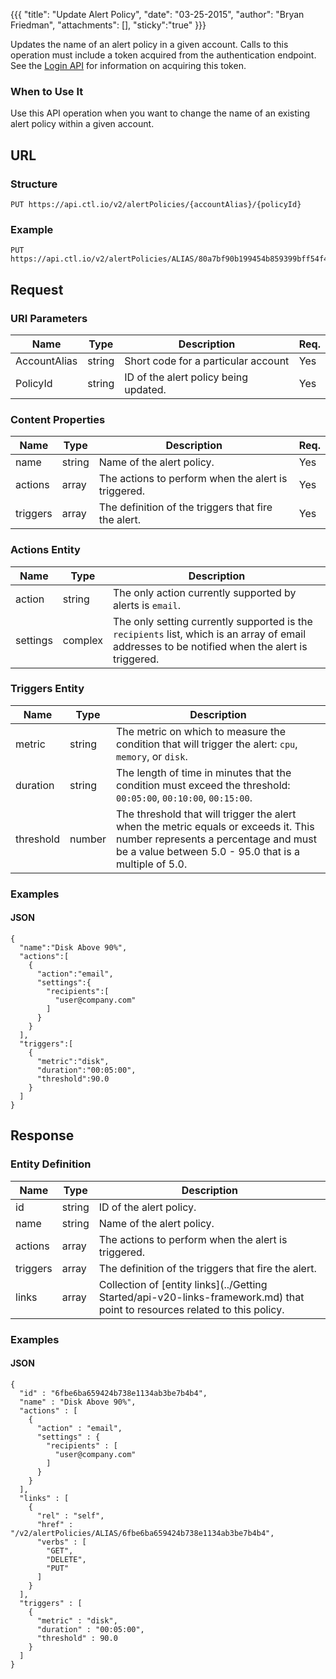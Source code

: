 {{{
  "title": "Update Alert Policy",
  "date": "03-25-2015",
  "author": "Bryan Friedman",
  "attachments": [],
  "sticky":"true"
}}}

Updates the name of an alert policy in a given account. Calls to this operation must include a token acquired from the authentication endpoint. See the [Login API](../Authentication/login.md) for information on acquiring this token.

### When to Use It

Use this API operation when you want to change the name of an existing alert policy within a given account.

## URL

### Structure

    PUT https://api.ctl.io/v2/alertPolicies/{accountAlias}/{policyId}

### Example

    PUT https://api.ctl.io/v2/alertPolicies/ALIAS/80a7bf90b199454b859399bff54f4173

## Request

### URI Parameters

| Name | Type | Description | Req. |
| --- | --- | --- | --- |
| AccountAlias | string | Short code for a particular account | Yes |
| PolicyId | string | ID of the alert policy being updated. | Yes |

### Content Properties

| Name | Type | Description  | Req. |
| --- | --- | --- | --- |
| name | string | Name of the alert policy. | Yes |
| actions | array | The actions to perform when the alert is triggered. | Yes |
| triggers | array | The definition of the triggers that fire the alert. | Yes |

### Actions Entity

| Name | Type | Description |
| --- | --- | --- |
| action | string | The only action currently supported by alerts is `email`. |
| settings | complex | The only setting currently supported is the `recipients` list, which is an array of email addresses to be notified when the alert is triggered. |

### Triggers Entity

| Name | Type | Description |
| --- | --- | --- |
| metric | string | The metric on which to measure the condition that will trigger the alert: `cpu`, `memory`, or `disk`. |
| duration | string | The length of time in minutes that the condition must exceed the threshold: `00:05:00`, `00:10:00`, `00:15:00`. |
| threshold | number | The threshold that will trigger the alert when the metric equals or exceeds it. This number represents a percentage and must be a value between 5.0 - 95.0 that is a multiple of 5.0. |

### Examples

#### JSON

    {
      "name":"Disk Above 90%",
      "actions":[
        {
          "action":"email",
          "settings":{
            "recipients":[
              "user@company.com"
            ]
          }
        }
      ],
      "triggers":[
        {
          "metric":"disk",
          "duration":"00:05:00",
          "threshold":90.0
        }
      ]
    }

## Response

### Entity Definition

| Name | Type | Description |
| --- | --- | --- |
| id | string | ID of the alert policy. |
| name | string | Name of the alert policy. |
| actions | array | The actions to perform when the alert is triggered. |
| triggers | array | The definition of the triggers that fire the alert. |
| links | array | Collection of [entity links](../Getting Started/api-v20-links-framework.md) that point to resources related to this policy. |

### Examples

#### JSON

    {
      "id" : "6fbe6ba659424b738e1134ab3be7b4b4",
      "name" : "Disk Above 90%",
      "actions" : [
        {
          "action" : "email",
          "settings" : {
            "recipients" : [
              "user@company.com"
            ]
          }
        }
      ],
      "links" : [
        {
          "rel" : "self",
          "href" : "/v2/alertPolicies/ALIAS/6fbe6ba659424b738e1134ab3be7b4b4",
          "verbs" : [
            "GET",
            "DELETE",
            "PUT"
          ]
        }
      ],
      "triggers" : [
        {
          "metric" : "disk",
          "duration" : "00:05:00",
          "threshold" : 90.0
        }
      ]
    }
